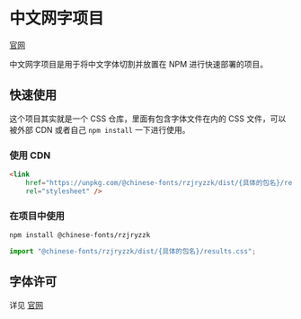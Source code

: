 # 中文网字项目

[官网](https://chinese-font.netlify.app/fonts/rzjryzzk)

中文网字项目是用于将中文字体切割并放置在 NPM 进行快速部署的项目。

## 快速使用

这个项目其实就是一个 CSS 仓库，里面有包含字体文件在内的 CSS 文件，可以被外部 CDN 或者自己 `npm install` 一下进行使用。

### 使用 CDN

```html
<link
    href="https://unpkg.com/@chinese-fonts/rzjryzzk/dist/{具体的包名}/results.css"
    rel="stylesheet" />
```

### 在项目中使用

```sh
npm install @chinese-fonts/rzjryzzk
```

```ts
import "@chinese-fonts/rzjryzzk/dist/{具体的包名}/results.css";
```

## 字体许可

详见 [官网](https://chinese-font.netlify.app/fonts/rzjryzzk)

